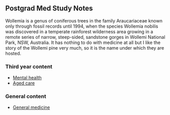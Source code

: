## Postgrad Med Study Notes

Wollemia is a genus of coniferous trees in the family Araucariaceae known only through fossil records until 1994, when the species Wollemia nobilis was discovered in a temperate rainforest wilderness area growing in a remote series of narrow, steep-sided, sandstone gorges in Wollemi National Park, NSW, Australia. It has nothing to do with medicine at all but I like the story of the Wollemi pine very much, so it is the name under which they are hosted.

### Third year content

- [Mental health](https://wollemia.github.io/md/md3_MH)
- [Aged care](https://wollemia.github.io/md/md3_AC)

### General content

- [General medicine](https://wollemia.github.io/md/GenMed)
